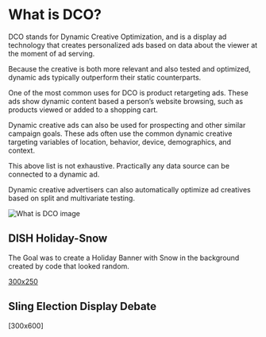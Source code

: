 # What is DCO?

DCO stands for Dynamic Creative Optimization, and is a display ad technology that creates personalized ads based on data about the viewer at the moment of ad serving.

Because the creative is both more relevant and also tested and optimized, dynamic ads typically outperform their static counterparts.

One of the most common uses for DCO is product retargeting ads. These ads show dynamic content based a person’s website browsing, such as products viewed or added to a shopping cart.

Dynamic creative ads can also be used for prospecting and other similar campaign goals. These ads often use the common dynamic creative targeting variables of location, behavior, device, demographics, and context.

This above list is not exhaustive. Practically any data source can be connected to a dynamic ad.

Dynamic creative advertisers can also automatically optimize ad creatives based on split and multivariate testing.

![What is DCO image](https://prodriguez-dev.github.io/dco/images/what-is-dco.png)

## DISH Holiday-Snow

The Goal was to create a Holiday Banner with Snow in the background created by code that looked random.

[300x250](https://prodriguez-dev.github.io/dco/holiday-snow/300x250/index.html)

## Sling Election Display Debate

[300x600]